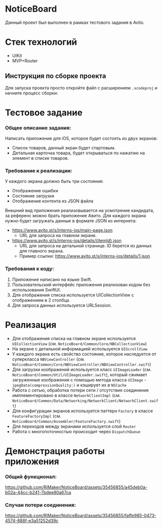 # NoticeBoard
Данный проект был выполнен в рамках тестового задания в Avito.

# Стек технологий
* UIKit
* MVP+Router

## Инструкция по сборке проекта
Для запуска проекта просто откройте файл с расширением `.xcodeproj` и начните процесс сборки:

# Тестовое задание

### Общее описание задания:
Написать приложение для iOS, которое будет состоять из двух экранов: 
- Список товаров, данный экран будет стартовым.
- Детальная карточка товара, будет открываться по нажатию на элемент в списке товаров.

### Требование к реализации:
У каждого экрана должно быть три состояния: 
- Отображение ошибки
- Состояние загрузки
- Отображение контента из JSON файла

Внешний вид приложения реализовывается на усмотрение кандидата, за референс можно брать приложение Авито.
Для каждого экрана нужно будет загружать данные в формате JSON из интернета: 
- https://www.avito.st/s/interns-ios/main-page.json
    - URL для запроса на главном экране.
- https://www.avito.st/s/interns-ios/details/{itemId}.json
    - URL для запроса на детальной странице. ID берется из данных для главного экрана. 
    - Пример ссылки: https://www.avito.st/s/interns-ios/details/1.json

### Требования к коду:
1. Приложение написано на языке Swift. 
2. Пользовательский интерфейс приложения реализован кодом без использования SwiftUI.
3. Для отображения списка используется UICollectionView с отображением в 2 столбца.
4. Для запроса данных используется URLSession.

# Реализация
- Для отображения списка на главном экране используется `UICollectionView` (см. `NoticeBoard/Common/Core/NBCollectionView`)
- На экране с детальной информацией используется `UIScrollView`
- У каждого экрана есть свойство состояние, которое наследуется от суперкласса `NBViewController` (см. `NoticeBoard/Common/Core/NBViewController/NBViewController.swift`)
- Для загрузки изображений используется класс `UIImageLoader` (см. `NoticeBoard/Common/Util/UIImageLoader.swift`), который сжимает загруженные изображения с помощью метода класса `UIImage` - `jpegData(compressionQuality:)` и кэширует их в `NSCache`
- Работа с сетью, обработка потери сети / отсутствия соединения имплементировано в классе `NetworkClientImpl` (см. `NoticeBoard/Common/Data/Networking/NetworkClient/NetworkClient.swift`)
- Для конфигурации экранов используется паттерн `Factory` в классе `FeatureFactoryImpl` (см. `NoticeBoard/Common/Assembler/FeatureFactory.swift`)
- Для переходов между экранами используется слой `Router`
- Работа с многопоточностью происходит через `DispatchQueue`

# Демонстрация работы приложения

### Общий функционал:
https://github.com/RIMaker/NoticeBoard/assets/35456855/a45deb0a-b02a-44cc-b241-7bdee80a67ca

### Случаи потери соединения:
https://github.com/RIMaker/NoticeBoard/assets/35456855/faffe985-0473-4574-888f-e3a51252d39c
